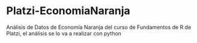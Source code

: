 # Platzi-EconomiaNaranja
Análisis de Datos de Economía Naranja del curso de Fundamentos de R de Platzi, el análisis se lo va a realizar con python
